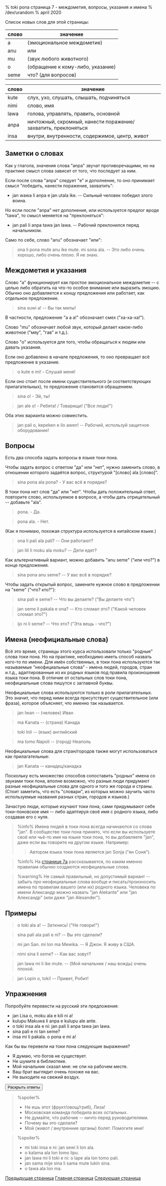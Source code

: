 % toki pona страница 7 - междометия, вопросы, указания и имена
% /dev/urandom
% april 2020

Список новых слов для этой страницы:

| слово     | значение                                |
|-----------|-----------------------------------------|
| a         | (эмоциональное междометие)              |
| anu       | или                                     |
| mu        | (звук любого животного)                 |
| o         | (обращение к кому-либо, указание)       |
| seme      | что? (для вопросов)                     |

| слово     | значение                                |
|-----------|-----------------------------------------|
| kute      | слух, ухо, слушать, слышать, подчиняться|
| nimi      | слово, имя                              |
| lawa      | голова, управлять, править, основной    |
| anpa      | ничтожный, скромный, нанести поражение/захватить, преклоняться |
| insa      | внутри, внутренности, содержимое, центр, живот|

## Заметки о словах

Как у глагола, значения слова "anpa" звучат противоречащими, но на практике
смысл слова зависит от того, что последует за ним.

Если после слова "anpa" следует "e" и дополнение, то оно принимает смысл
"победить, нанести поражение, захватить":

* jan wawa li anpa e jan utala ike. -- Сильный человек победил злого воина.

Но если после "anpa" нет дополнения, или используется предлог вроде "tawa", то
смысл меняется на "преклоняться":

* jan pali li anpa tawa jan lawa. -- Рабочий преклонился перед начальником.

Само по себе, слово "anu" обозначает "или": 

> ona li pona mute anu ike mute. mi sona ala. -- Это либо очень хорошо, либо
  очень плохо. Я не знаю.

## Междометия и указания

Слово "a" функционирует как простое эмоциональное междометие -- с целью либо
обратить на что-то особое внимание или выразить эмоцию. Обычно оно добавляется к
концу предложения или работает, как отдельное предложение.

> sina suwi a! -- Вы так милы!

В частности, предложение "a a a!" обозначает смех ("ха-ха-ха!").

Слово "mu" обозначает любой звук, который делает какое-либо животное ("мяу",
"гав" и т.д.).

Слово "о" используется для того, чтобы обращаться к людям или давать указания.

Если оно добавлено в начале предложения, то оно превращает всё предложение в
указание.

> o kute e mi! - Слушай меня!

Если оно стоит после имени существительного (и соответствующих прилагательных),
то предложение становится обращением.

> sina o! - Эй, ты!

> jan ale o! - Ребята! / Товарищи! ("Все люди!")

Оба этих варианта можно совместить.

> jan pali o, kepeken e ilo awen! -- Рабочий, используй защитное оборудование!

## Вопросы

Есть два способа задать вопросы в языке токи пона.

Чтобы задать вопрос с ответом "да" или "нет", нужно заменить слово, в отношении
которого задаётся вопрос, структурой "[слово] ala [слово]".

> sina pona ala pona? - У вас всё в порядке?

В токи пона нет слов "да" или "нет". Чтобы дать положительный ответ, повторите
слово, используемое в вопросе, а чтобы дать отрицательный -- добавьте "ala".

> pona. - Да.

> pona ala. - Нет.

(Как я понимаю, похожая структура используется в китайском языке.)

> ona li pali ala pali? -- Они работают?

> jan lili li moku ala moku? -- Дети едят?

Как альтернативный вариант, можно добавить "anu seme" ("или что?") в конце
предложения.

> sina pona anu seme? -- У вас всё в порядке?

Чтобы задать открытый вопрос, замените нужное слово в предложении на "seme"
("что? кто?"):

> sina pali e seme? -- Что вы делаете? ("Вы делаете что")

> jan seme li pakala e ona? -- Кто сломал это? ("Какой человек сломал это?")

> ijo ni li seme? -- Что это? ("Эта вещь - что?")

## Имена (неофициальные слова)

Всё это время, страницы этого курса использовали только "родные" слова токи
пона. Но на практике, необходимо иметь способ назвать кого-то по имени. Для имён
собственных, в токи пона используются так называемые "неофициальные слова" -
имена людей, городов, стран и.т.д., адаптированные из их родных языков под
правила произношения языка токи пона. В отличие от остальных слов токи пона,
неофициальные слова пишутся с заглавной буквы.

Неофициальные слова используются только в роли прилагательных. Это значит, что
перед ними всегда присутствует существительное (или фраза), которое объясняет,
что именно так называется.

> jan Iwan -- (человек) Иван

> ma Kanata -- (страна) Канада

> toki Inli -- (язык) английский

> ma tomo Napoli -- (город) Неаполь

Неофициальные слова для стран/городов также могут использоваться как
прилагательные:

> jan Kanata -- канадец/канадка

Поскольку есть множество способов сопоставить "родных" имена со звуками токи
пона, вполне возможно, что разные люди придумают разные неофициальные слова для
одного и того же города и страны. (Стоит заметить, что есть "словари", из
которых можно заучить часто используемые названия разных стран, городов и
языков.)

Зачастую люди, которые изучают токи пона, сами придумывают себе токи-поновское
имя -- либо адаптируя своё имя с родного языка, либо создавая его с нуля.

> %info%
> Имена людей в токи пона всегда начинаются со слова "jan". В сообществе токи
> пона принято, что если вы используете своё или чьё-то имя на языке токи пона,
> то вы добавляете "jan", даже если вы говорите на другом языке. Например:
> 
> > Автором языка токи пона является jan Sonja ("ян Соня").
>

> %info%
> На [странице 7a](ru_7a.html) рассказывается, по каким именно правилам обычно
> создаются неофициальные слова.

> %warning%
> Не самый правильный, но допустимый вариант -- забыть про неофициальные слова
> вообще и писать/произносить имена по правилам вашего (или их) родного языка. 
> Человека по имени Александр можно назвать "jan Alekante" или "jan Александр"
> (или даже "jan Alexander").
>

## Примеры

> o toki ala a! -- Заткнись! ("Не говори!")

> sina pali ala pali e ni? -- Вы это сделали?

> mi jan San. mi lon ma Mewika. -- Я Джон. Я живу в США.

> nimi sina li seme? -- Как вас зовут?

> jan lawa mi li ike mute. -- (Мой начальник / наш вождь) очень плохой.

> jan Lopin o, toki! -- Привет, Робит!

## Упражнения

Попробуйте перевести на русский эти предложения:

* jan Lisa o, moku ala e kili ni a!
* kulupu Makuwa li anpa e kulupu ale ante.
* o toki insa ala e ni: jan pali li anpa tawa jan lawa.
* sina pali e ni tan seme? 
* insa mi li pakala. o pona e mi a!

Как бы вы перевели на токи пона следующие выражения?

* Я думаю, что богов не существует.
* Не шумите в библиотеке.
* Мой начальник сказал мне: не спи на рабочем месте.
* Ваш брат выглядит очень похоже на вас.
* Не выходите на свежий воздух.

<button onclick="revealSpoilers();">Раскрыть ответы</button>

> %spoiler%
> * Не ешь этот (фрукт/овощ/гриб), Лиза!
> * Московская команда победила всех остальных.
> * Не думайте, что рабочие -- ничто перед руководителями.
> * Почему вы это сделали?
> * Мой (живот / внутренние органы) болят. Помогите мне!
>

> %spoiler%
> * mi toki insa e ni: jan sewi li lon ala.
> * o kalama ala lon tomo lipu.
> * jan lawa mi li toki e ni: o lape ala lon tomo pali.
> * jan sama mije sina li sama mute lukin sina.
> * o tawa ala lon ma.
>

[Предыдущая страница](ru_6.html) [Главная страница](ru_index.html) [Следующая
страница](ru_8.html)
